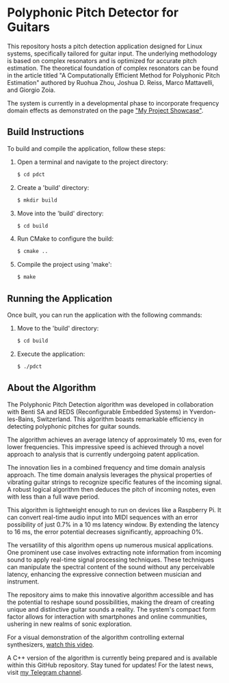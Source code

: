 # Polyphonic Pitch Detector for Guitars

This repository hosts a pitch detection application designed for Linux systems, specifically tailored for guitar input. The underlying methodology is based on complex resonators and is optimized for accurate pitch estimation. The theoretical foundation of complex resonators can be found in the article titled "A Computationally Efficient Method for Polyphonic Pitch Estimation" authored by Ruohua Zhou, Joshua D. Reiss, Marco Mattavelli, and Giorgio Zoia.

The system is currently in a developmental phase to incorporate frequency domain effects as demonstrated on the page ["My Project Showcase"](http://lushmaroon.altervista.org/my-project.html?cb=1495296000881).

## Build Instructions

To build and compile the application, follow these steps:

1. Open a terminal and navigate to the project directory:
   ```sh
   $ cd pdct
   ```

2. Create a 'build' directory:
   ```sh
   $ mkdir build
   ```

3. Move into the 'build' directory:
   ```sh
   $ cd build
   ```

4. Run CMake to configure the build:
   ```sh
   $ cmake ..
   ```

5. Compile the project using 'make':
   ```sh
   $ make
   ```

## Running the Application

Once built, you can run the application with the following commands:

1. Move to the 'build' directory:
   ```sh
   $ cd build
   ```

2. Execute the application:
   ```sh
   $ ./pdct
   ```

## About the Algorithm

The Polyphonic Pitch Detection algorithm was developed in collaboration with Benti SA and REDS (Reconfigurable Embedded Systems) in Yverdon-les-Bains, Switzerland. This algorithm boasts remarkable efficiency in detecting polyphonic pitches for guitar sounds.

The algorithm achieves an average latency of approximately 10 ms, even for lower frequencies. This impressive speed is achieved through a novel approach to analysis that is currently undergoing patent application.

The innovation lies in a combined frequency and time domain analysis approach. The time domain analysis leverages the physical properties of vibrating guitar strings to recognize specific features of the incoming signal. A robust logical algorithm then deduces the pitch of incoming notes, even with less than a full wave period.

This algorithm is lightweight enough to run on devices like a Raspberry Pi. It can convert real-time audio input into MIDI sequences with an error possibility of just 0.7% in a 10 ms latency window. By extending the latency to 16 ms, the error potential decreases significantly, approaching 0%.

The versatility of this algorithm opens up numerous musical applications. One prominent use case involves extracting note information from incoming sound to apply real-time signal processing techniques. These techniques can manipulate the spectral content of the sound without any perceivable latency, enhancing the expressive connection between musician and instrument.

The repository aims to make this innovative algorithm accessible and has the potential to reshape sound possibilities, making the dream of creating unique and distinctive guitar sounds a reality. The system's compact form factor allows for interaction with smartphones and online communities, ushering in new realms of sonic exploration.

For a visual demonstration of the algorithm controlling external synthesizers, [watch this video](https://www.youtube.com/watch?v=c9yvGJksDw0&ab_channel=LucianoCiamarone).

A C++ version of the algorithm is currently being prepared and is available within this GitHub repository. Stay tuned for updates! For the latest news, visit [my Telegram channel](https://t.me/luciamarockmood).
